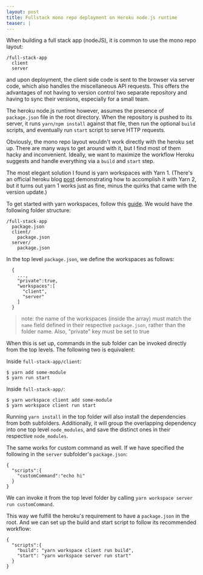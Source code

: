 ```yaml
---
layout: post
title: Fullstack mono repo deployment on Heroku node.js runtime
teaser: |
---
```


When building a full stack app (nodeJS), it is common to use the mono repo layout:

```
/full-stack-app
  client
  server
```

and upon deployment, the client side code is sent to the browser via server
code, which also handles the miscellaneous API requests. This offers the
advantages of not having to version control two separate repository and
having to sync their versions, especially for a small team.

The heroku node.js runtime however, assumes the presence of `package.json` file
in the root directory. When the repository is pushed to its server, it runs
`yarn/npm install` against that file, then run the optional `build` scripts,
and eventually run `start` script to serve HTTP requests.

Obviously, the mono repo layout wouldn't work directly with the heroku set up.
There are many ways to get around with it, but I find most of them hacky and
inconvenient. Ideally, we want to maximize the workflow Heroku suggests and
handle everything via a `build` and `start` step.

The most elegant solution I found is yarn workspaces with Yarn 1. (There's an official heroku blog
[post](https://blog.heroku.com/building-a-monorepo-with-yarn-2) demonstrating
how to accomplish it with Yarn 2, but it turns out yarn 1 works just as fine,
minus the quirks that came with the version update.)

To get started with yarn workspaces, follow this
[guide](https://classic.yarnpkg.com/en/docs/workspaces/). We would have the
following folder structure:

```
/full-stack-app
  package.json
  client/
    package.json
  server/
    package.json
```

In the top level `package.json`, we define the workspaces as follows:

```
  {
    ...,
    "private":true,
    "workspaces":[
      "client",
      "server"
    ]
  }
```

> note: the name of the workspaces (inside the array) must match
> the `name` field defined in their respective `package.json`, rather than
> the folder name. Also, "private" key must be set to true

When this is set up, commands in the sub folder can be invoked directly from
the top levels. The following two is equivalent:

Inside `full-stack-app/client`:

```
$ yarn add some-module
$ yarn run start
```

Inside `full-stack-app/`:

```
$ yarn workspace client add some-module
$ yarn workspace client run start
```

Running `yarn install` in the top folder will also install the dependencies
from both subfolders. Additionally, it will group the overlapping dependency
into one top level `node_modules`, and save the distinct ones in their respective
`node_modules`.

The same works for custom command as well. If we have specified the following
in the `server` subfolder's `package.json`:

```
{
  "scripts":{
    "customCommand":"echo hi"
  }
}
```

We can invoke it from the top level folder by calling
`yarn workspace server run customCommand`.

This way we fulfill the heroku's requirement to have a `package.json` in the
root. And we can set up the build and start script to follow its recommended
workflow:

```
{
  "scripts":{
    "build": "yarn workspace client run build",
    "start": "yarn workspace server run start"
  }
}
```
